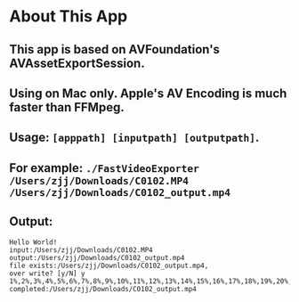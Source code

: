 #  About This App

## This app is based on AVFoundation's AVAssetExportSession.

## Using on Mac only. Apple's AV Encoding is much faster than FFMpeg.

## Usage: `[apppath] [inputpath] [outputpath]`.

## For example: `./FastVideoExporter /Users/zjj/Downloads/C0102.MP4 /Users/zjj/Downloads/C0102_output.mp4`

## Output: 

```
Hello World!
input:/Users/zjj/Downloads/C0102.MP4
output:/Users/zjj/Downloads/C0102_output.mp4
file exists:/Users/zjj/Downloads/C0102_output.mp4, 
over write? [y/N] y
1%,2%,3%,4%,5%,6%,7%,8%,9%,10%,11%,12%,13%,14%,15%,16%,17%,18%,19%,20%,21%,22%,23%,24%,25%,26%,27%,28%,29%,30%,31%,32%,33%,34%,35%,36%,37%,38%,39%,40%,41%,42%,43%,44%,45%,46%,47%,48%,49%,50%,51%,52%,53%,54%,55%,56%,57%,58%,59%,60%,61%,62%,63%,64%,65%,66%,67%,68%,69%,70%,71%,72%,73%,74%,75%,76%,77%,78%,79%,80%,81%,82%,83%,84%,85%,86%,87%,88%,89%,90%,91%,92%,93%,94%,95%,96%,97%,98%,99%,100%,export completed:/Users/zjj/Downloads/C0102_output.mp4
```

